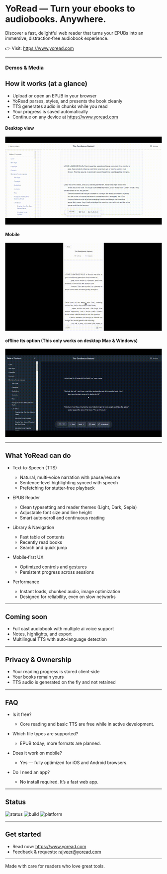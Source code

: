 # YoRead — Turn your ebooks to audiobooks. Anywhere.

Discover a fast, delightful web reader that turns your EPUBs into an immersive, distraction‑free audiobook experience.

👉 Visit: https://www.yoread.com

---
### Demos & Media

## How it works (at a glance)

- Upload or open an EPUB in your browser
- YoRead parses, styles, and presents the book cleanly
- TTS generates audio in chunks while you read
- Your progress is saved automatically
- Continue on any device at https://www.yoread.com

#### Desktop view
![Demo White Mode](./demo-whitemode.gif)

#### Mobile
![Mobile Demo](./mobile-demo.gif)

#### offline tts option (This only works on desktop Mac & Windows)
![Mobile Demo](./offline-audiobook.gif)

---

## What YoRead can do

- Text‑to‑Speech (TTS)
  - Natural, multi‑voice narration with pause/resume
  - Sentence‑level highlighting synced with speech
  - Prefetching for stutter‑free playback

- EPUB Reader
  - Clean typesetting and reader themes (Light, Dark, Sepia)
  - Adjustable font size and line height
  - Smart auto‑scroll and continuous reading

- Library & Navigation
  - Fast table of contents
  - Recently read books
  - Search and quick jump

- Mobile‑first UX
  - Optimized controls and gestures
  - Persistent progress across sessions

- Performance
  - Instant loads, chunked audio, image optimization
  - Designed for reliability, even on slow networks

---

## Coming soon

- Full cast audiobook with multiple ai voice support
- Notes, highlights, and export
- Multilingual TTS with auto‑language detection


---

## Privacy & Ownership

- Your reading progress is stored client‑side
- Your books remain yours
- TTS audio is generated on the fly and not retained

---

## FAQ

- Is it free?
  - Core reading and basic TTS are free while in active development.

- Which file types are supported?
  - EPUB today; more formats are planned.

- Does it work on mobile?
  - Yes — fully optimized for iOS and Android browsers.

- Do I need an app?
  - No install required. It’s a fast web app.

---

## Status

![status](https://img.shields.io/badge/status-active-brightgreen)
![build](https://img.shields.io/badge/build-optimized-blue)
![platform](https://img.shields.io/badge/platform-web%20%7C%20mobile-9cf)

---


## Get started

- Read now: https://www.yoread.com  
- Feedback & requests: rajveer@yoread.com  

---

Made with care for readers who love great tools.
